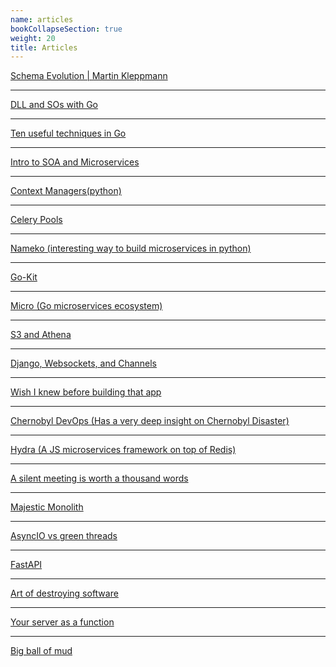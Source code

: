 ```yaml
---
name: articles
bookCollapseSection: true
weight: 20
title: Articles
---
```


[Schema Evolution | Martin Kleppmann](http://martin.kleppmann.com/2012/12/05/schema-evolution-in-avro-protocol-buffers-thrift.html)
<br>

---
[DLL and SOs with Go](https://medium.com/learning-the-go-programming-language/calling-go-functions-from-other-languages-4c7d8bcc69bf)
<br>

---
[Ten useful techniques in Go](https://arslan.io/2015/10/08/ten-useful-techniques-in-go/)
<br>

---
[Intro to SOA and Microservices](https://dannorth.net/classic-soa/)
<br>

---
[Context Managers(python)](https://jeffknupp.com/blog/2016/03/07/python-with-context-managers/)
<br>

---
[Celery Pools](https://www.distributedpython.com/2018/10/26/celery-execution-pool/)
<br>

---
[Nameko (interesting way to build microservices in python)](https://nameko.readthedocs.io/en/stable/)
<br>

---
[Go-Kit](https://gokit.io/)
<br>

---
[Micro (Go microservices ecosystem)](https://github.com/micro/)
<br>

---
[S3 and Athena](https://medium.com/quiq-blog/store-json-logs-on-s3-for-search-and-analytics-using-amazon-athena-b5bb7dbe377f/)
<br>

---
[Django, Websockets, and Channels](https://medium.com/@ksarthak4ever/django-websockets-and-channels-85b7d5e59dda/)
<br>

---
[Wish I knew before building that app](https://medium.com/datadriveninvestor/i-wish-i-knew-it-before-i-started-building-that-app-1fcbc621bd3a)
<br>

---
[Chernobyl DevOps (Has a very deep insight on Chernobyl Disaster)](https://medium.com/@dylnuge/chernobyl-devops-software-engineering-disaster-management-and-observability-8a50a7ea98d6)
<br>

---
[Hydra (A JS microservices framework on top of Redis)](https://medium.com/flywheel-tech/building-light-weight-microservices-using-redis-23f051624647)
<br>

---
[A silent meeting is worth a thousand words](https://medium.com/square-corner-blog/a-silent-meeting-is-worth-a-thousand-words-2c7213b12fb6)
<br>

---
[Majestic Monolith](https://m.signalvnoise.com/the-majestic-monolith/)
<br>

---
[AsyncIO vs green threads](https://medium.com/@shauns/eventlet-vs-asyncio-2146ce019c8d)
<br>

---
[FastAPI](https://fastapi.tiangolo.com/)
<br>

---
[Art of destroying software]( https://vimeo.com/108441214)
<br>

---
[Your server as a function](https://citeseerx.ist.psu.edu/viewdoc/download?doi=10.1.1.696.9710&rep=rep1&type=pdf)
<br>

---
[Big ball of mud](http://www.laputan.org/mud/)